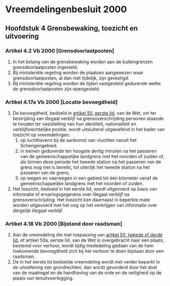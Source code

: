 # Vreemdelingenbesluit 2000

## Hoofdstuk 4 Grensbewaking, toezicht en uitvoering

### Artikel 4.2 Vb 2000 [Grensdoorlaatposten]

1. In het belang van de grensbewaking worden aan de buitengrenzen grensdoorlaatposten ingesteld.
2. Bij ministeriële regeling worden de plaatsen aangewezen waar grensdoorlaatposten, al dan niet tijdelijk, zijn gevestigd.
3. Bij ministeriële regeling worden de tijden vastgesteld gedurende welke de grensdoorlaatposten zijn opengesteld.

### Artikel 4.17a Vb 2000 [Locatie bevoegdheid]

1. De bevoegdheid, bedoeld in [artikel 50, eerste lid](./vreemdelingenwet.md#artikel-50-vw-2000-staande-houden), van de Wet, om ter bestrijding van illegaal verblijf na grensoverschrijding personen staande te houden ter vaststelling van hun identiteit, nationaliteit en verblijfsrechtelijke positie, wordt uitsluitend uitgeoefend in het kader van toezicht op vreemdelingen:
    1. op luchthavens bij de aankomst van vluchten vanuit het Schengengebied;
    2. in treinen gedurende ten hoogste dertig minuten na het passeren van de gemeenschappelijke landgrens met het noorden of zuiden of, als binnen deze periode het tweede station na het passeren van de grens nog niet is bereikt, tot uiterlijk het tweede station na het passeren van de grens;
    3. op wegen en vaarwegen in een gebied tot één kilometer vanaf de gemeenschappelijke landgrens met het noorden of zuiden.
2. Het toezicht, bedoeld in het eerste lid, wordt uitgevoerd op basis van informatie of ervaringsgegevens over illegaal verblijf na grensoverschrijding. Het toezicht kan daarnaast in beperkte mate worden uitgevoerd met het oog op het verkrijgen van informatie over dergelijk illegaal verblijf.

### Artikel 4.18 Vb 2000 [Bijstand door raadsman]

1. Aan de vreemdeling die met toepassing van [artikel 50, tweede of derde lid](./vreemdelingenwet.md#artikel-50-vw-2000-staande-houden), of artikel 50a, eerste lid, van de Wet is overgebracht naar een plaats, bestemd voor verhoor, wordt tijdig mededeling gedaan van de hem toekomende bevoegdheid zich bij het verhoor te doen bijstaan door een raadsman.
2. De in het eerste lid bedoelde vreemdeling wordt niet verder beperkt in de uitoefening van grondrechten, dan wordt gevorderd door het doel van de maatregel en de handhaving van de orde en de veiligheid op de plaats van tenuitvoerlegging.
